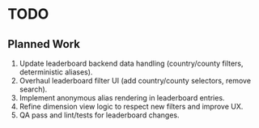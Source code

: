 # TODO

## Planned Work
1. Update leaderboard backend data handling (country/county filters, deterministic aliases).
2. Overhaul leaderboard filter UI (add country/county selectors, remove search).
3. Implement anonymous alias rendering in leaderboard entries.
4. Refine dimension view logic to respect new filters and improve UX.
5. QA pass and lint/tests for leaderboard changes.
